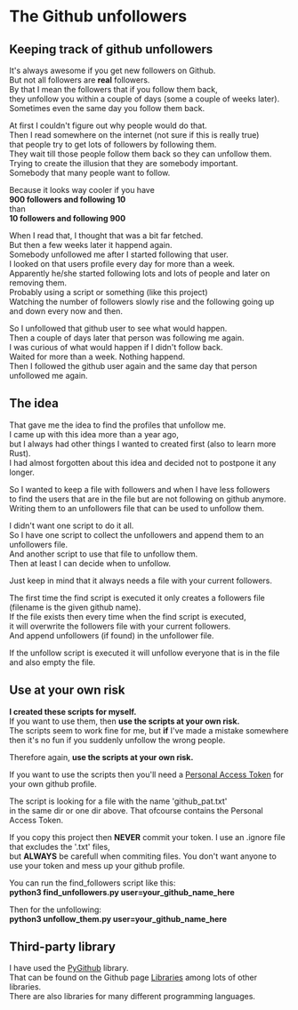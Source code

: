 # The Github unfollowers
## Keeping track of github unfollowers

It's always awesome if you get new followers on Github.\
But not all followers are **real** followers.\
By that I mean the followers that if you follow them back,\
they unfollow you within a couple of days (some a couple of weeks later).\
Sometimes even the same day you follow them back.

At first I couldn't figure out why people would do that.\
Then I read somewhere on the internet (not sure if this is really true)\
that people try to get lots of followers by following them.\
They wait till those people follow them back so they can unfollow them.\
Trying to create the illusion that they are somebody important.\
Somebody that many people want to follow.

Because it looks way cooler if you have\
**900 followers and following 10**\
than\
**10 followers and following 900**

When I read that, I thought that was a bit far fetched.\
But then a few weeks later it happend again.\
Somebody unfollowed me after I started following that user.\
I looked on that users profile every day for more than a week.\
Apparently he/she started following lots and lots of people and later on removing them.\
Probably using a script or something (like this project)\
Watching the number of followers slowly rise and the following going up and down every now and then.

So I unfollowed that github user to see what would happen.\
Then a couple of days later that person was following me again.\
I was curious of what would happen if I didn't follow back.\
Waited for more than a week. Nothing happend.\
Then I followed the github user again and the same day that person unfollowed me again.

## The idea
That gave me the idea to find the profiles that unfollow me.\
I came up with this idea more than a year ago,\
but I always had other things I wanted to created first (also to learn more Rust).\
I had almost forgotten about this idea and decided not to postpone it any longer.

So I wanted to keep a file with followers and when I have less followers\
to find the users that are in the file but are not following on github anymore.\
Writing them to an unfollowers file that can be used to unfollow them.

I didn't want one script to do it all.\
So I have one script to collect the unfollowers and append them to an unfollowers file.\
And another script to use that file to unfollow them.\
Then at least I can decide when to unfollow.

Just keep in mind that it always needs a file with your current followers.

The first time the find script is executed it only creates a followers file (filename is the given github name).\
If the file exists then every time when the find script is executed,\
it will overwrite the followers file with your current followers.\
And append unfollowers (if found) in the unfollower file.

If the unfollow script is executed it will unfollow everyone that is in the file\
and also empty the file.

## Use at your own risk
**I created these scripts for myself.**\
If you want to use them, then **use the scripts at your own risk.**\
The scripts seem to work fine for me, but **if** I've made a mistake somewhere\
then it's no fun if you suddenly unfollow the wrong people.

Therefore again, **use the scripts at your own risk.**

If you want to use the scripts then you'll need a 
[Personal Access Token](https://docs.github.com/en/github/authenticating-to-github/keeping-your-account-and-data-secure/creating-a-personal-access-token) for your own github profile.

The script is looking for a file with the name 'github_pat.txt'\
in the same dir or one dir above.
That ofcourse contains the Personal Access Token.

If you copy this project then **NEVER** commit your token.
I use an .ignore file that excludes the '.txt' files,\
but **ALWAYS** be carefull when commiting files.
You don't want anyone to use your token and mess up your github profile.

You can run the find_followers script like this:\
**python3 find_unfollowers.py user=your_github_name_here**

Then for the unfollowing:\
**python3 unfollow_them.py user=your_github_name_here**

## Third-party library
I have used the [PyGithub](https://github.com/PyGithub/PyGithub) library.\
That can be found on the Github page [Libraries](https://docs.github.com/en/rest/overview/libraries) among lots of other libraries.\
There are also libraries for many different programming languages.

